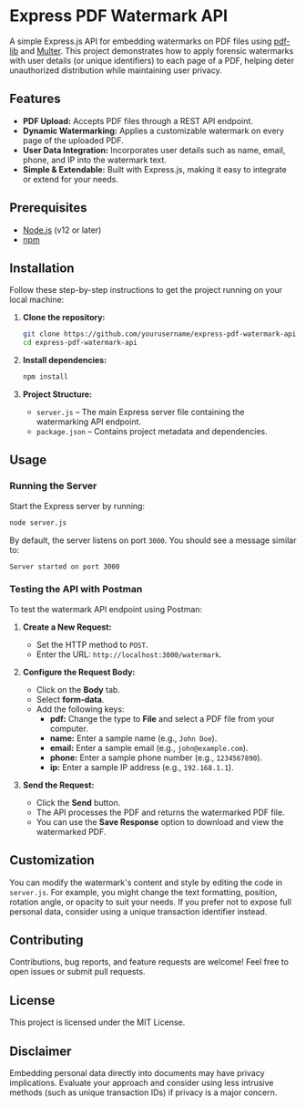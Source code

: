 # Express PDF Watermark API

A simple Express.js API for embedding watermarks on PDF files using [pdf-lib](https://pdf-lib.js.org/) and [Multer](https://github.com/expressjs/multer). This project demonstrates how to apply forensic watermarks with user details (or unique identifiers) to each page of a PDF, helping deter unauthorized distribution while maintaining user privacy.

## Features

- **PDF Upload:** Accepts PDF files through a REST API endpoint.
- **Dynamic Watermarking:** Applies a customizable watermark on every page of the uploaded PDF.
- **User Data Integration:** Incorporates user details such as name, email, phone, and IP into the watermark text.
- **Simple & Extendable:** Built with Express.js, making it easy to integrate or extend for your needs.

## Prerequisites

- [Node.js](https://nodejs.org/) (v12 or later)
- [npm](https://www.npmjs.com/)

## Installation

Follow these step-by-step instructions to get the project running on your local machine:

1. **Clone the repository:**

   ```bash
   git clone https://github.com/yourusername/express-pdf-watermark-api.git
   cd express-pdf-watermark-api
   ```

2. **Install dependencies:**

   ```bash
   npm install
   ```

3. **Project Structure:**

   - `server.js` – The main Express server file containing the watermarking API endpoint.
   - `package.json` – Contains project metadata and dependencies.

## Usage

### Running the Server

Start the Express server by running:

```bash
node server.js
```

By default, the server listens on port `3000`. You should see a message similar to:

```
Server started on port 3000
```

### Testing the API with Postman

To test the watermark API endpoint using Postman:

1. **Create a New Request:**
   - Set the HTTP method to `POST`.
   - Enter the URL: `http://localhost:3000/watermark`.

2. **Configure the Request Body:**
   - Click on the **Body** tab.
   - Select **form-data**.
   - Add the following keys:
     - **pdf:** Change the type to **File** and select a PDF file from your computer.
     - **name:** Enter a sample name (e.g., `John Doe`).
     - **email:** Enter a sample email (e.g., `john@example.com`).
     - **phone:** Enter a sample phone number (e.g., `1234567890`).
     - **ip:** Enter a sample IP address (e.g., `192.168.1.1`).

3. **Send the Request:**
   - Click the **Send** button.
   - The API processes the PDF and returns the watermarked PDF file.
   - You can use the **Save Response** option to download and view the watermarked PDF.

## Customization

You can modify the watermark's content and style by editing the code in `server.js`. For example, you might change the text formatting, position, rotation angle, or opacity to suit your needs. If you prefer not to expose full personal data, consider using a unique transaction identifier instead.

## Contributing

Contributions, bug reports, and feature requests are welcome! Feel free to open issues or submit pull requests.

## License

This project is licensed under the MIT License.

## Disclaimer

Embedding personal data directly into documents may have privacy implications. Evaluate your approach and consider using less intrusive methods (such as unique transaction IDs) if privacy is a major concern.
